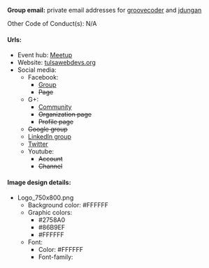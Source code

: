 **Group email:** private email addresses for [groovecoder](https://github.com/groovecoder) and [jdungan](https://github.com/jdungan)

Other Code of Conduct(s): N/A

#### Urls:
  - Event hub: [Meetup](https://www.meetup.com/Tulsa-Web-Devs/)
  - Website: [tulsawebdevs.org](http://tulsawebdevs.org/)
  - Social media:
    - Facebook:
      - [Group](https://www.facebook.com/groups/199713962534/)
      - ~~Page~~
    - G+:
      - [Community](  https://plus.google.com/u/0/communities/105329276617610687480)
      - ~~Organization page~~
      - ~~Profile page~~
    - ~~Google group~~
    - [LinkedIn group]( https://www.linkedin.com/groups/4064077/profile)
    - [Twitter](https://twitter.com/tulsawebdevs)
    - Youtube:
      - ~~Account~~
      - ~~Channel~~

#### Image design details:
- Logo_750x800.png
  - Background color: #FFFFFF
  - Graphic colors:
    - #2758A0
    - #86B9EF
    - #FFFFFF
  - Font:
    - Color: #FFFFFF
    - Font-family:
